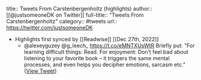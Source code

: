 title:: Tweets From Carstenbergenholtz (highlights)
author:: [[@justsomeoneDK on Twitter]]
full-title:: "Tweets From Carstenbergenholtz"
category:: #tweets
url:: https://twitter.com/justsomeoneDK

- Highlights first synced by [[Readwise]] [[Dec 27th, 2022]]
	- @alexeyguzey @g_leech_ https://t.co/eMNTXUsWtR Briefly put: "For learning difficult things: Read. For enjoyment: Don’t feel bad about listening to your favorite book – it triggers the same mental processes, and even helps you decipher emotions, sarcasm etc." ([View Tweet](https://twitter.com/justsomeoneDK/status/1607309055814696962))